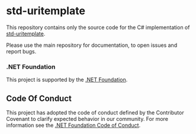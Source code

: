 # std-uritemplate

This repository contains only the source code for the C# implementation of [std-uritemplate](https://github.com/std-uritemplate/std-uritemplate).

Please use the main repository for documentation, to open issues and report bugs.

### .NET Foundation

This project is supported by the [.NET Foundation](https://dotnetfoundation.org).

## Code Of Conduct

This project has adopted the code of conduct defined by the Contributor Covenant to clarify expected behavior in our community.
For more information see the [.NET Foundation Code of Conduct](https://dotnetfoundation.org/code-of-conduct).
